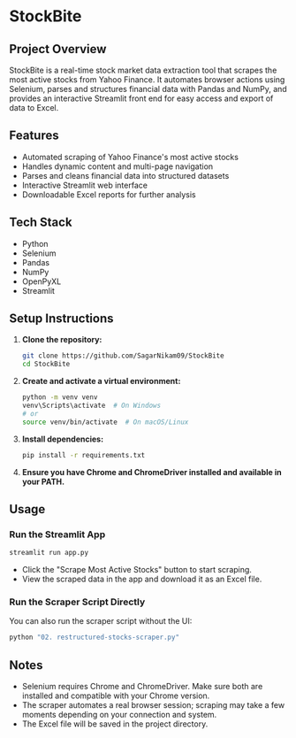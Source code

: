 # StockBite

## Project Overview
StockBite is a real-time stock market data extraction tool that scrapes the most active stocks from Yahoo Finance. It automates browser actions using Selenium, parses and structures financial data with Pandas and NumPy, and provides an interactive Streamlit front end for easy access and export of data to Excel.

## Features
- Automated scraping of Yahoo Finance's most active stocks
- Handles dynamic content and multi-page navigation
- Parses and cleans financial data into structured datasets
- Interactive Streamlit web interface
- Downloadable Excel reports for further analysis

## Tech Stack
- Python
- Selenium
- Pandas
- NumPy
- OpenPyXL
- Streamlit

## Setup Instructions
1. **Clone the repository:**
   ```bash
   git clone https://github.com/SagarNikam09/StockBite
   cd StockBite
   ```
2. **Create and activate a virtual environment:**
   ```bash
   python -m venv venv
   venv\Scripts\activate  # On Windows
   # or
   source venv/bin/activate  # On macOS/Linux
   ```
3. **Install dependencies:**
   ```bash
   pip install -r requirements.txt
   ```
4. **Ensure you have Chrome and ChromeDriver installed and available in your PATH.**

## Usage
### Run the Streamlit App
```bash
streamlit run app.py
```
- Click the "Scrape Most Active Stocks" button to start scraping.
- View the scraped data in the app and download it as an Excel file.

### Run the Scraper Script Directly
You can also run the scraper script without the UI:
```bash
python "02. restructured-stocks-scraper.py"
```

## Notes
- Selenium requires Chrome and ChromeDriver. Make sure both are installed and compatible with your Chrome version.
- The scraper automates a real browser session; scraping may take a few moments depending on your connection and system.
- The Excel file will be saved in the project directory.
